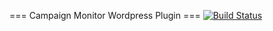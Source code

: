 ﻿=== Campaign Monitor Wordpress Plugin === [![Build Status](https://travis-ci.org/campaignmonitor/wordpress-plugin.svg?branch=master)](https://travis-ci.org/campaignmonitor/wordpress-plugin)


